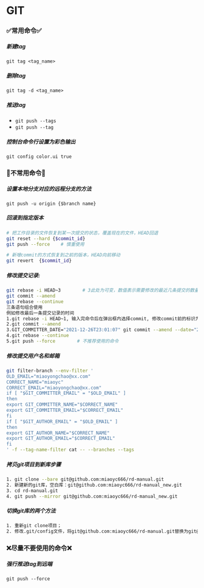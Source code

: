 # GIT

### ✅常用命令✅

##### 新建tag
`git tag <tag_name>`

##### 删除tag
`git tag -d <tag_name>`

##### 推送tag
- `git push --tags`
- `git push --tag`

##### 控制台命令行设置为彩色输出
`git config color.ui true`

### 🔶不常用命令🔶

##### 设置本地分支对应的远程分支的方法
`git push -u origin {$branch name}`

##### 回滚到指定版本
```bash
# 把工作目录的文件恢复到某一次提交的状态，覆盖现在的文件，HEAD回退
git reset --hard {$commit_id}
git push --force    # 慎重使用

# 新增commit的方式恢复到之前的版本，HEAD向前移动
git revert  {$commit_id}
```

##### 修改提交记录:
```bash
git rebase -i HEAD~3        # 3此处为可变，数值表示需要修改的最近几条提交的数量
git commit --amend 
git rebase --continue
三条语句组合使用
例如修改最后一条提交记录的时间
1.git rebase -i HEAD~1, 输入完命令后在弹出框内选择commit, 修改commit前的标识为edit
2.git commit --amend
3.GIT_COMMITTER_DATE="2021-12-26T23:01:07" git commit --amend --date="2021-12-26T23:01:07"
4.git rebase --continue
5.git push --force        # 不推荐使用的命令
```

##### 修改提交用户名和邮箱
```bash
git filter-branch --env-filter '
OLD_EMAIL="miaoyongchao@xx.com" 
CORRECT_NAME="miaoyc"
CORRECT_EMAIL="miaoyongchao@xx.com"
if [ "$GIT_COMMITTER_EMAIL" = "$OLD_EMAIL" ]
then
export GIT_COMMITTER_NAME="$CORRECT_NAME"
export GIT_COMMITTER_EMAIL="$CORRECT_EMAIL"
fi
if [ "$GIT_AUTHOR_EMAIL" = "$OLD_EMAIL" ]
then
export GIT_AUTHOR_NAME="$CORRECT_NAME"
export GIT_AUTHOR_EMAIL="$CORRECT_EMAIL"
fi
' -f --tag-name-filter cat -- --branches --tags
```

##### 拷贝git项目到新库步骤
```bash
1. git clone --bare git@github.com:miaoyc666/rd-manual.git
2. 新建新的git库，空白库：git@github.com:miaoyc666/rd-manual_new.git
3. cd rd-manual.git
4. git push --mirror git@github.com:miaoyc666/rd-manual_new.git
```

##### 切换git库的两个方法
```bash
1. 重新git clone项目；
2. 修改.git/config文件，将git@github.com:miaoyc666/rd-manual.git替换为git@github.com:miaoyc666/rd-manual_new.git
```

### ❌尽量不要使用的命令❌
##### 强行推送tag到远端
`git push --force`
